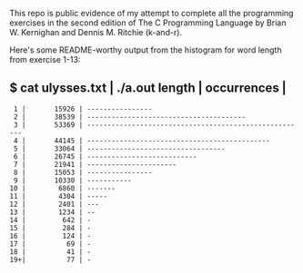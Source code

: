 This repo is public evidence of my attempt to complete all the programming exercises in the second edition of The C Programming Language by Brian W. Kernighan and Dennis M. Ritchie (k-and-r).

Here's some README-worthy output from the histogram for word length from exercise 1-13:

$ cat ulysses.txt | ./a.out 
length | occurrences |
--------------------------------------------------------------------------------
     1 |       15926 | ----------------
     2 |       38539 | ---------------------------------------
     3 |       53369 | ------------------------------------------------------
     4 |       44145 | ---------------------------------------------
     5 |       33064 | ----------------------------------
     6 |       26745 | ---------------------------
     7 |       21941 | ----------------------
     8 |       15053 | ----------------
     9 |       10330 | -----------
    10 |        6860 | -------
    11 |        4304 | -----
    12 |        2401 | ---
    13 |        1234 | --
    14 |         642 | -
    15 |         284 | -
    16 |         124 | -
    17 |          69 | -
    18 |          41 | -
    19+|          77 | -

